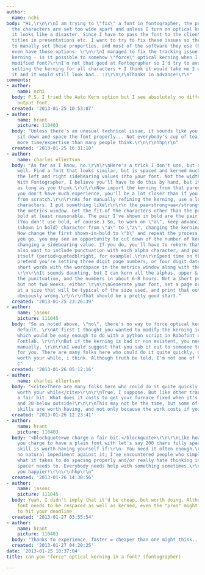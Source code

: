 ```yaml
---
author:
  name: nchi
body: "Hi,\r\n\r\nI am trying to \"fix\" a font in fontographer, the problem is that
  the characters are set too wide apart and unless I turn on optical kerning in PS/InD
  it looks like a disaster. Since I have to pass the font to the client to use for
  titles in presentations etc. I want to try to fix these issues so they don't have
  to manally set these properties, and most of the software they use (PPT etc) don't
  even have those options. \r\n\r\nI managed to fix the tracking issue, but not the
  kerning - is it possible to somehow \"force\" optical kerning when I export the
  modified font?\r\nI'm not that good at Fontographer so I'd try to avoid manually
  setting the kerning for all characters + I think it would take me 2 weeks to finish
  it and it would still look bad.. :)\r\n\r\nThanks in advance!\r\n"
comments:
- author:
    name: nchi
  body: P.S. I tried the Auto Kern option but I see absolutely no difference in the
    output font.
  created: '2013-01-25 10:53:07'
- author:
    name: hrant
    picture: 110403
  body: "Unless there's an unusual technical issue, it sounds like you just need to
    sit down and space the font properly... Not everybody's cup of tea, and it takes
    more time/expertise than many people think.\r\n\r\nhhp\r\n"
  created: '2013-01-25 16:31:10'
- author:
    name: charles ellertson
  body: "As far as I know, no.\r\n\r\nHere's a trick I don't use, but does work resonably
    well. Find a font that looks similar, but is spaced and kerned much better.\r\n\r\nCopy
    the left and right sidebearing values into your font. Not the widths, the sidebearings.
    With Fontographer, I believe you'll have to do this by hand, but it won't take
    as long as you think.\r\n\r\nNow import the kerning from that parent font.\r\n\r\nIf
    you don't have much experience, you'll be a lot closer than if you just start
    from scratch.\r\n\r\nAs for manually refining the kerning, use a long string of
    characters. I put something like\r\n\r\n the pae<strong>aa</strong>eiling evehnory\r\n\r\nin
    the metrics window. Get the fit of the characters other than the pair show in
    bold at least reasonable. The pair I've shown in bold are the pair I'm kerning.
    (You don't use bold, of course.) So, to work on \"a\", keep advancing the second
    (shown in bold) character from \"a\" to \"z\", changing the kerning as needed.
    Now change the first shown-in-bold to \"b\" and repeat the process.\r\n\r\nAs
    you go, you may see an opportunity to cut down of the number of kern pairs by
    changing a sidebearing value. If you do, you'll have to rekern that character...\r\n\r\nYou'll
    also want to include punctuation with each alpha character, and punctuation with
    itself (period+quotedblright, for example).\r\n\r\nSpend time on the numbers --
    pretend you're setting three digit page numbers, or four digit dates. Have a couple
    short words with the wordspace in the metrics window along with the numerals.
    \r\n\r\nIt sounds daunting, but I can kern all the alphas, upper & lower case,
    the punctuation, and the numbers in about 6-8 hours. Not a short period of time,
    but not two weeks, either.\r\n\r\nGenerate your font, set a page or two of text
    at a size that will be typical of the size used, and print that out. Fix anything
    obviously wrong.\r\n\r\nThat should be a pretty good start."
  created: '2013-01-25 23:26:39'
- author:
    name: jasonc
    picture: 111045
  body: "So as noted above, \"no\", there's no way to force optical kerning as the
    default. \r\nAt first I thought you wanted to modify the kerning in the font,
    which would be easy enough to do with a python script in Robofont or Glyphs or
    Fontlab. \r\n\r\nBut if the kerning is bad or non existent, you need to fix it
    manually. \r\n\r\nI would suggest that you sub it out to someone to do the kerning
    for you. There are many folks here who could do it quite quickly, and it'd be
    worth your while, i think. Although truth be told, I'm not one of them. ;)\r\n\r\nJason
    C"
  created: '2013-01-26 05:12:16'
- author:
    name: charles ellertson
  body: "<cite>There are many folks here who could do it quite quickly, and it'd be
    worth your while</cite>\r\n\r\nTrue, I suppose. But like other tradesmen, we charge
    a fair bit. What does it costs to get your furnace fixed when it's Sunday morning
    and 20-below outside?\r\n\r\nThis may not be the time, but some of these tradesmen
    skills are worth having, and not only because the work costs if you sub it out."
  created: '2013-01-26 12:23:41'
- author:
    name: hrant
    picture: 110403
  body: "<blockquote>we charge a fair bit.</blockquote>\r\n\r\nLike how much would
    you charge to have a plain font with let's say 200 chars fully spaced and kerned?\r\n\r\nA
    skill is worth having yourself if:\r\n- You need it often enough.\r\n- You have
    no natural impediment against it; I've encountered people who simply don't have
    what it takes to do spacing properly and/or really hate thinking in the ways a
    spacer needs to. Everybody needs help with something sometimes.\r\n- It makes
    you happier!\r\n\r\nhhp\r\n"
  created: '2013-01-26 14:30:56'
- author:
    name: jasonc
    picture: 111045
  body: Yeah, I didn't imply that it'd be cheap, but worth doing. Although if the
    font needs to be respaced as well as kerned, even the "pros" might not be able
    to hit your deadline
  created: '2013-01-27 03:55:54'
- author:
    name: hrant
    picture: 110403
  body: "Thanks to experience, faster = cheaper than one might think...\r\n\r\nhhp\r\n"
  created: '2013-01-27 04:20:25'
date: '2013-01-25 10:37:04'
title: can you "force" optical kerning in a font? (fontographer)

---
```

